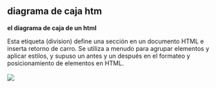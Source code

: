 ## diagrama de caja htm
**el diagrama de caja de un html**
<!DOCTYPE html>
<link rel="stylesheet" href="clasegiagrama.css">
Esta etiqueta (division) define una sección en un documento HTML e inserta retorno de carro. Se utiliza a menudo para agrupar elementos y aplicar estilos, y supuso un antes y un después en el formateo y posicionamiento de elementos en HTML.

<br>
<br>
<img src="https://4.bp.blogspot.com/-rHl71TVUR4A/XKJLoBFh9KI/AAAAAAAABNg/twE5tB50fq4-GV2DuKHwVcm8DJ7ZqvidgCLcBGAs/s1600/modelo-caja-css-t1.jpg">

<br>
<br>




